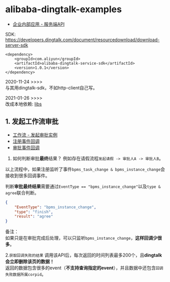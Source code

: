 # alibaba-dingtalk-examples

- [企业内部应用 - 服务端API](https://ding-doc.dingtalk.com/doc#/serverapi2/gh60vz)

SDK: <https://developers.dingtalk.com/document/resourcedownload/download-server-sdk>
```
<dependency>
    <groupId>com.aliyun</groupId>
    <artifactId>alibaba-dingtalk-service-sdk</artifactId>
    <version>1.0.1</version>
</dependency>
```

2020-11-24 >>>>  
与其用dingtalk-sdk，不如http-client自己写。

2021-01-26 >>>>  
改成本地依赖: [libs](libs)

## 1. 发起工作流审批
- [工作流 - 发起审批实例](https://ding-doc.dingtalk.com/doc#/serverapi2/cmct1a)
- [注册事件回调](https://ding-doc.dingtalk.com/doc#/serverapi2/pwz3r5)
- [审批事件回调](https://ding-doc.dingtalk.com/doc#/serverapi2/lwwrcu)

1. 如何判断审批**最终**结果？
例如存在请假流程`发起请假 -> 审批人A -> 审批人B`。

以上流程中，如果注册监听了事件`bpms_task_change & bpms_instance_change`会接收到很多回调事件。

判断**审批最终结果**需要通过`EventType == "bpms_instance_change"`以及`type & agree`联合判断。
```JSON
{
    "EventType": "bpms_instance_change",
    "type": "finish",
    "result": "agree"
}
```

备注：  
如果只是在审批完成后处理，可以只监听`bpms_instance_change`，**这样回调少很多**。

2.`获取回调失败的结果`
调用该API后，每次返回的时间列表最多200个，且**dingtalk会立即删除该页的数据！**  
返回的数据包含很多的event（**不支持查询指定的event**），并且数据中还包含`回调失败数据所属corpid`。
